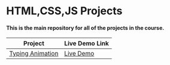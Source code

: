 <!-- Heading here -->
# HTML,CSS,JS Projects
#### This is the main repository for all of the projects in the course.

<!-- Create table -->
| Project |  Live Demo Link |
| --- | --- |
| [Typing Animation](https://github.com/jpranays/HTML_CSS_JS_Projects/tree/master/typing-animation) | [Live Demo](https://jpranays-typing-animation.netlify.app/)  


